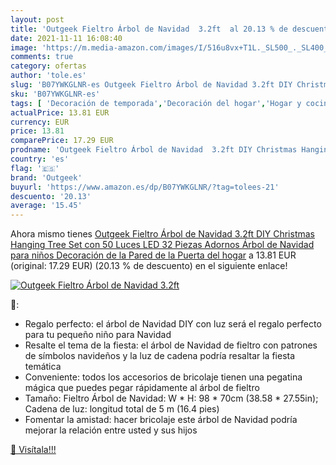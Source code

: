```yaml
---
layout: post
title: 'Outgeek Fieltro Árbol de Navidad  3.2ft  al 20.13 % de descuento'
date: 2021-11-11 16:08:40
image: 'https://m.media-amazon.com/images/I/516u8vx+T1L._SL500_._SL400_.jpg'
comments: true
category: ofertas
author: 'tole.es'
slug: 'B07YWKGLNR-es Outgeek Fieltro Árbol de Navidad 3.2ft DIY Christmas...'
sku: 'B07YWKGLNR-es'
tags: [ 'Decoración de temporada','Decoración del hogar','Hogar y cocina','christmas','navidad','outgeek','Árboles de navidad', ]
actualPrice: 13.81 EUR
currency: EUR
price: 13.81
comparePrice: 17.29 EUR
prodname: 'Outgeek Fieltro Árbol de Navidad  3.2ft DIY Christmas Hanging Tree Set con 50 Luces LED 32 Piezas Adornos Árbol de Navidad para niños Decoración de la Pared de la Puerta del hogar'
country: 'es'
flag: '🇪🇸'
brand: 'Outgeek'
buyurl: 'https://www.amazon.es/dp/B07YWKGLNR/?tag=tolees-21'
descuento: '20.13'
average: '15.45'
---
```


Ahora mismo tienes [Outgeek Fieltro Árbol de Navidad  3.2ft DIY Christmas Hanging Tree Set con 50 Luces LED 32 Piezas Adornos Árbol de Navidad para niños Decoración de la Pared de la Puerta del hogar](https://www.amazon.es/dp/B07YWKGLNR/?tag=tolees-21) a 13.81 EUR (original: 17.29 EUR) (20.13 %  de descuento) en el siguiente enlace!

[![Outgeek Fieltro Árbol de Navidad  3.2ft ](https://m.media-amazon.com/images/I/516u8vx+T1L._SL500_._SL400_.jpg)](https://www.amazon.es/dp/B07YWKGLNR/?tag=tolees-21)

🔎:

- Regalo perfecto: el árbol de Navidad DIY con luz será el regalo perfecto para tu pequeño niño para Navidad
- Resalte el tema de la fiesta: el árbol de Navidad de fieltro con patrones de símbolos navideños y la luz de cadena podría resaltar la fiesta temática
- Conveniente: todos los accesorios de bricolaje tienen una pegatina mágica que puedes pegar rápidamente al árbol de fieltro
- Tamaño: Fieltro Árbol de Navidad: W * H: 98 * 70cm (38.58 * 27.55in); Cadena de luz: longitud total de 5 m (16.4 pies)
- Fomentar la amistad: hacer bricolaje este árbol de Navidad podría mejorar la relación entre usted y sus hijos

[🛒 Visítala!!!](https://www.amazon.es/dp/B07YWKGLNR/?tag=tolees-21)
